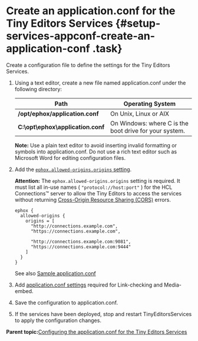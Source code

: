 # Create an application.conf for the Tiny Editors Services {#setup-services-appconf-create-an-application-conf .task}

Create a configuration file to define the settings for the Tiny Editors Services.

1.  Using a text editor, create a new file named application.conf under the following directory:

    |Path|Operating System|
    |----|----------------|
    |**/opt/ephox/application.conf**|On Unix, Linux or AIX|
    |**C:\\opt\\ephox\\application.conf**|On Windows: where C is the boot drive for your system.|

    **Note:** Use a plain text editor to avoid inserting invalid formatting or symbols into application.conf. Do not use a rich text editor such as Microsoft Word for editing configuration files.

2.  Add the [`ephox.allowed-origins.origins` setting](r_application-conf.md#).

    **Attention:** The `ephox.allowed-origins.origins` setting is required. It must list all in-use names \( `"protocol://host:port"` \) for the HCL Connections™ server to allow the Tiny Editors to access the services without returning [Cross-Origin Resource Sharing \(CORS\)](https://developer.mozilla.org/en-US/docs/Web/HTTP/CORS) errors.

    ```
    ephox {
      allowed-origins {
        origins = [
          "http://connections.example.com",
          "https://connections.example.com",
    
          "http://connections.example.com:9081",
          "https://connections.example.com:9444"
        ]
      }
    }
    ```

    See also [Sample application.conf](r_application-conf-samples.md)

3.  Add [application.conf settings](r_application-conf.md) required for Link-checking and Media-embed.

4.  Save the configuration to application.conf.

5.  If the services have been deployed, stop and restart TinyEditorsServices to apply the configuration changes.


**Parent topic:**[Configuring the application.conf for the Tiny Editors Services](../../install/tiny_editors/t_01-setup_02-services_01-appconf_00-summary.md)

